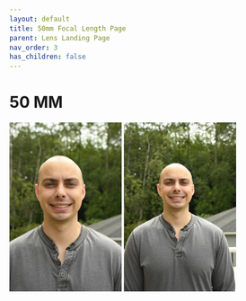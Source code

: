```yaml
---
layout: default
title: 50mm Focal Length Page
parent: Lens Landing Page
nav_order: 3
has_children: false
---
```


# 50 MM


<img src="/images/Head/50mm.JPG" width="200"> <img src="/images/Body/50mm.JPG" width="200"> 
